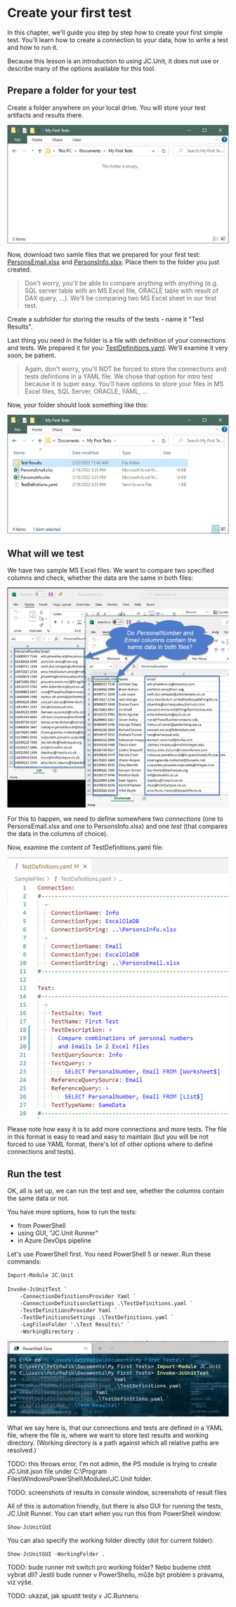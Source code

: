 # Create your first test

In this chapter, we'll guide you step by step how to create your first simple test.
You'll learn how to create a connection to your data, how to write a test and how to run it. 

Because this lesson is an introduction to using JC.Unit, it does not use or
describe many of the options available for this tool.

## Prepare a folder for your test

Create a folder anywhere on your local drive. You will store your test artifacts and results there.

![Empty folder for JC.Unit](/Images/media/my-first-tests-empty-folder.jpg)

Now, download two samle files that we prepared for your first test: <a href="SampleFiles/PersonsEmail.xlsx" download>PersonsEmail.xlsx</a> and <a href="SampleFiles/PersonsInfo.xlsx" download>PersonsInfo.xlsx</a>. Place them to the folder you just created. 

> Don't worry, you'll be able to compare anything with anything (e.g. SQL server table with an MS Excel file, ORACLE table with result of DAX query, ...). We'll be comparing two MS Excel sheet in our first test.

Create a subfolder for storing the results of the tests - name it "Test Results".

Last thing you need in the folder is a file with definition of your connections and tests. We prepared it for you: <a href="SampleFiles/TestDefinitions.yaml" download>TestDefinitions.yaml</a>. We'll examine it very soon, be patient.

> Again, don't worry, you'll NOT be forced to store the connections and tests defintions in a YAML file. We chose that option for intro test because it is super easy. You'll have options to store your files in MS Excel files, SQL Server, ORACLE, YAML, ...

Now, your folder should look something like this:

![Folder with tests](/Images/media/folder-with-tests.jpg)

## What will we test

We have two sample MS Excel files. We want to compare two specified columns and check, whether the data are the same in both files:

![What is the test about](/Images/media/what-is-the-test-about.jpg)

For this to happen, we need to define somewhere two *connections* (one to PersonsEmail.xlsx and one to PersonsInfo.xlsx) and one *test* (that compares the data in the columns of choice).

Now, examine the content of TestDefinitions.yaml file:

![YAML configuration example](/Images/media/yaml-definition-example.jpg)

Please note how easy it is to add more connections and more tests. The file in this format is easy to read and easy to maintain (but you will be not forced to use YAML format, there's lot of other options where to define connections and tests).

## Run the test

OK, all is set up, we can run the test and see, whether the columns contain the same data or not.

You have more options, how to run the tests:

* from PowerShell
* using GUI, "JC.Unit Runner"
* in Azure DevOps pipeline

Let's use PowerShell first. You need PowerShell 5 or newer. Run these commands:

~~~~~~~~~~~~~~~~~~~~~~~~~~~~~~~~~~~~~~~~~~~~~~~~~~~~~~~~~~~~
Import-Module JC.Unit

Invoke-JcUnitTest `
	-ConnectionDefinitionsProvider Yaml `
	-ConnectionDefinitionsSettings .\TestDefinitions.yaml `
	-TestDefinitionsProvider Yaml `
	-TestDefinitionsSettings .\TestDefinitions.yaml `
	-LogFilesFolder '.\Test Results\' `
	-WorkingDirectory .
~~~~~~~~~~~~~~~~~~~~~~~~~~~~~~~~~~~~~~~~~~~~~~~~~~~~~~~~~~~~

![Run JC.Unit tests in PowerShell](/Images/media/run-tests.jpg)

What we say here is, that our connections and tests are defined in a YAML file, where the file is, where we want to store test results and working directory. (Working directory is a path against which all relative paths are resolved.)

TODO: this throws error. I'm not admin, the PS module is trying to create JC.Unit.json file under C:\Program Files\WindowsPowerShell\Modules\JC.Unit folder.

TODO: screenshots of results in console window, screenshots of result files

All of this is automation friendly, but there is also GUI for running the tests, JC.Unit Runner. You can start when you run this from PowerShell window:

~~~~~~~~~~~~~~~~~~~~~~~~~~~~~~~~~~~~~~~~~~~~~~~~~~~~~~~~~~~~
Show-JcUnitGUI
~~~~~~~~~~~~~~~~~~~~~~~~~~~~~~~~~~~~~~~~~~~~~~~~~~~~~~~~~~~~

You can also specify the working folder directly (dot for current folder):

~~~~~~~~~~~~~~~~~~~~~~~~~~~~~~~~~~~~~~~~~~~~~~~~~~~~~~~~~~~~
Show-JcUnitGUI -WorkingFolder .
~~~~~~~~~~~~~~~~~~~~~~~~~~~~~~~~~~~~~~~~~~~~~~~~~~~~~~~~~~~~

TODO: bude runner mít switch pro working folder? Nebo budeme chtít vybrat dll? Jestli bude runner v PowerShellu, může být problém s právama, viz výše.

TODO: ukázat, jak spustit testy v JC.Runneru.

